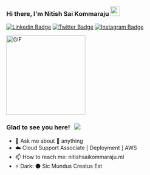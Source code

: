 ### Hi there, I'm Nitish Sai Kommaraju <img src="https://media.giphy.com/media/hvRJCLFzcasrR4ia7z/giphy.gif" width="25px">
[![Linkedin Badge](https://img.shields.io/badge/-LinkedIn-0e76a8?style=flat-square&logo=Linkedin&logoColor=white)](https://www.linkedin.com/in/kommarajunitishsai)
[![Twitter Badge](https://img.shields.io/badge/-Twitter-00acee?style=flat-square&logo=Twitter&logoColor=white)](https://twitter.com/Nitishsaik)
[![Instagram Badge](https://img.shields.io/badge/-Instagram-e4405f?style=flat-square&logo=Instagram&logoColor=white)](https://www.instagram.com/nitishsaik/)


<img align="center" alt="GIF" src="https://nitishsaikommaraju.ml/static/media/nitish.e1de6f3b.png" width="208em"  />


### Glad to see you here! &nbsp; ![](https://visitor-badge.glitch.me/badge?page_id=nitishsai9)
- 💬 Ask me about 🌝 anything
- ☁️ Cloud Support Associate [ Deployment ] AWS
- 📫 How to reach me: nitishsaikommaraju.ml
- ⚡ Dark: 🌑 Sic Mundus Creatus Est

